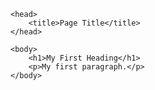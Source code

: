 <!DOCTYPE html>
<html>

    <head>
        <title>Page Title</title>
    </head>

    <body>
        <h1>My First Heading</h1>
        <p>My first paragraph.</p>
    </body>

</html>
